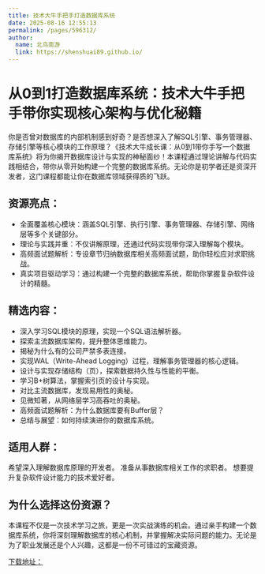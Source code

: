 ```yaml
---
title: 技术大牛手把手打造数据库系统
date: 2025-08-16 12:55:13
permalink: /pages/596312/
author: 
  name: 北鸟南游
  link: https://shenshuai89.github.io/
---
```


# 从0到1打造数据库系统：技术大牛手把手带你实现核心架构与优化秘籍
你是否曾对数据库的内部机制感到好奇？是否想深入了解SQL引擎、事务管理器、存储引擎等核心模块的工作原理？《技术大牛成长课：从0到1带你手写一个数据库系统》将为你揭开数据库设计与实现的神秘面纱！本课程通过理论讲解与代码实践相结合，带你从零开始构建一个完整的数据库系统。无论你是初学者还是资深开发者，这门课程都能让你在数据库领域获得质的飞跃。

## 资源亮点：

- 全面覆盖核心模块：涵盖SQL引擎、执行引擎、事务管理器、存储引擎、网络层等多个关键部分。
- 理论与实践并重：不仅讲解原理，还通过代码实现带你深入理解每个模块。
- 高频面试题解析：专设章节归纳数据库相关高频面试题，助你轻松应对求职挑战。
- 真实项目驱动学习：通过构建一个完整的数据库系统，帮助你掌握复杂软件设计的精髓。

## 精选内容：

- 深入学习SQL模块的原理，实现一个SQL语法解析器。
- 探索主流数据库架构，提升整体思维能力。
- 揭秘为什么有的公司严禁多表连接。
- 实现WAL（Write-Ahead Logging）过程，理解事务管理器的核心逻辑。
- 设计与实现存储结构（页），探索数据持久性与性能的平衡。
- 学习B+树算法，掌握索引页的设计与实现。
- 对比主流数据库，发现易用性的奥秘。
- 见微知著，从网络层学习高吞吐的奥秘。
- 高频面试题解析：为什么数据库要有Buffer层？
- 总结与展望：如何持续演进你的数据库系统。

## 适用人群：

希望深入理解数据库原理的开发者。
准备从事数据库相关工作的求职者。
想要提升复杂软件设计能力的技术爱好者。

## 为什么选择这份资源？
本课程不仅是一次技术学习之旅，更是一次实战演练的机会。通过亲手构建一个数据库系统，你将深刻理解数据库的核心机制，并掌握解决实际问题的能力。无论是为了职业发展还是个人兴趣，这都是一份不可错过的宝藏资源。

[下载地址：](https://pan.quark.cn/s/59b608abd0ce#/list/share)